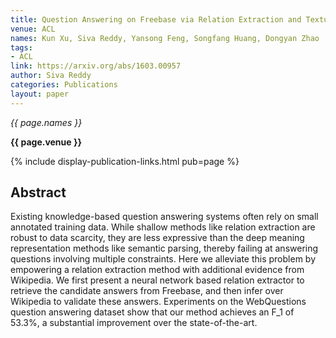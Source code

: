 ```yaml
---
title: Question Answering on Freebase via Relation Extraction and Textual Evidence
venue: ACL
names: Kun Xu, Siva Reddy, Yansong Feng, Songfang Huang, Dongyan Zhao
tags:
- ACL
link: https://arxiv.org/abs/1603.00957
author: Siva Reddy
categories: Publications
layout: paper
---
```


*{{ page.names }}*

**{{ page.venue }}**

{% include display-publication-links.html pub=page %}

## Abstract

Existing knowledge-based question answering systems often rely on small annotated training data. While shallow methods like relation extraction are robust to data scarcity, they are less expressive than the deep meaning representation methods like semantic parsing, thereby failing at answering questions involving multiple constraints. Here we alleviate this problem by empowering a relation extraction method with additional evidence from Wikipedia. We first present a neural network based relation extractor to retrieve the candidate answers from Freebase, and then infer over Wikipedia to validate these answers. Experiments on the WebQuestions question answering dataset show that our method achieves an F_1 of 53.3%, a substantial improvement over the state-of-the-art.